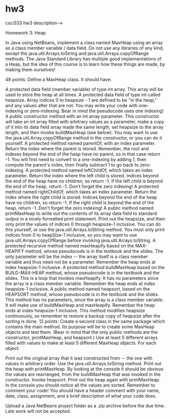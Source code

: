 # hw3
csci333 hw3 description-->

Homework 3: Heap

In Java using NetBeans, implement a class named MaxHeap using an array as a class member variable / data field.  Do not use any libraries of any kind, except the java.util.Arrays.toString and java.util.Arrays.copyOfRange methods. The Java Standard Library has multiple good implementations of a Heap, but the idea of this course is to learn how these things are made, by making them ourselves!

48 points: Define a MaxHeap class. It should have:

A protected data field (member variable) of type int array. This array will be used to store the heap at all times.
A protected data field of type int called heapsize. Array indices 0 to heapsize - 1 are defined to be "in the heap," and any values after that are not. You may write your code with one-indexing or zero-indexing. Bear in mind the pseudocode uses one indexing!
A public constructor method with an int array parameter.  This constructor will take an int array filled with arbitrary values as a parameter, make a copy of it into its data field array made the same length, set heapsize to the array length, and then invoke buildMaxHeap (see below). You may want to use the java.util.Array.copyOfRange method in the constructor, or you can do it yourself.
A protected method named parentOf, with an index parameter. Return the index where the parent is stored.  Remember, the root and indexes beyond the end of the heap have no parent, so in that case return -1. You will first need to convert to a one-indexing by adding 1, then compute the parent's index, then finally subtract 1 to go back to zero-indexing.
A protected method named leftChildOf, which takes an index parameter. Return the index where the left child is stored. Indices beyond the end of the heap have no children, so return -1. If the left child is beyond the end of the heap, return -1. Don't forget the zero indexing!
A protected method named rightChildOf, which takes an index parameter. Return the index where the right child is stored.  Indices beyond the end of the heap have no children, so return -1.  If the right child is beyond the end of the heap, return -1. Don't forget the zero indexing!
A public method named printMaxHeap to write out the contents of its array data field to standard output in a nicely formatted print statement. Print out the heapsize, and then only print the values of indices 0 through heapsize-1 inclusive. You can do this yourself, or use the java.util.Arrays.toString method. You must only print indices from 0 to heapSize-1 inclusive, so you may want to use java.util.Arrays.copyOfRange before invoking java.util.Arrays.toString.
A protected recursive method named maxHeapify based on the MAX-HEAPIFY method, whose pseudocode is in the textbook and the slides. The only parameter will be the index -- the array itself is a class member variable and thus need not be a parameter. Remember the heap ends at index heapsize-1 inclusive.
A protected method buildMaxHeap based on the BUILD-MAX-HEAP method, whose pseudocode is in the textbook and the slides. This is a loop that invokes maxHeapify. It has no parameters since the array is a class member variable. Remember the heap ends at index heapsize-1 inclusive.
A public method named heapsort, based on the HEAPSORT method, whose pseudocode is in the textbook and the slides. This method has no parameters, since the array is a class member variable.  It will make use of buildMaxHeap and maxHeapify. Remember the heap ends at index heapsize-1 inclusive. This method modifies heapsize continuously, so remember to restore a backup copy of heapsize after the sorting is done.
12 points: Create a second class in the same package which contains the main method.  Its purpose will be to create some MaxHeap objects and test them.  (Bear in mind that the only public methods are the constructor, printMaxHeap, and heapsort.) Use at least 5 different arrays filled with values to make at least 5 different MaxHeap objects. For each object:

Print out the original array that it was constructed from -- the one with values in arbitrary order. Use the java.util.Arrays.toString method.
Print out the heap with printMaxHeap. By looking at the console it should be obvious the values are rearranged, from the buildMaxHeap that was invoked in the constructor.
Invoke heapsort.
Print out the heap again with printMaxHeap. In the console you should notice all the values are sorted.
Remember to comment your code! You should have a header comment with your name, date, class, assignment, and a brief description of what your code does.

Upload a Java NetBeans project folder as a .zip archive before the due time. Late work will not be accepted.


